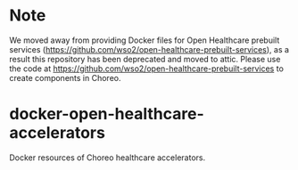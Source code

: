 # Note
We moved away from providing Docker files for Open Healthcare prebuilt services (https://github.com/wso2/open-healthcare-prebuilt-services), as a result this repository has been deprecated and moved to attic. Please use the code at https://github.com/wso2/open-healthcare-prebuilt-services to create components in Choreo.  

# docker-open-healthcare-accelerators
Docker resources of Choreo healthcare accelerators.
